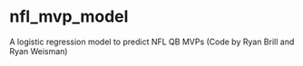 # nfl_mvp_model
A logistic regression model to predict NFL QB MVPs (Code by Ryan Brill and Ryan Weisman)
